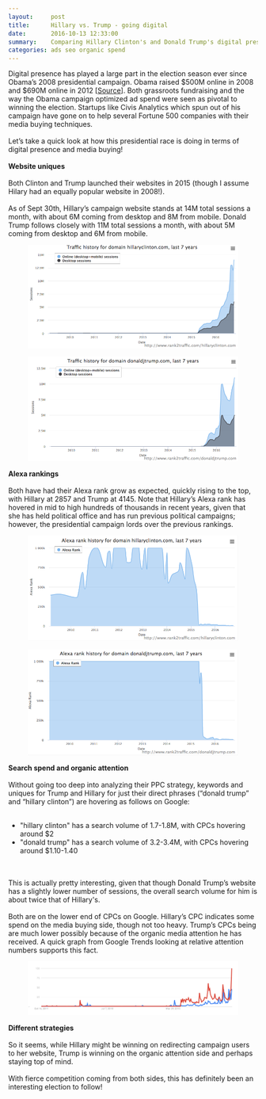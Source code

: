 ```yaml
---
layout:     post
title:      Hillary vs. Trump - going digital
date:       2016-10-13 12:33:00
summary:    Comparing Hillary Clinton's and Donald Trump's digital presence during the 2016 election cycle
categories: ads seo organic spend
---
```


<style>
.center-image
{
	text-align: center;
}

img {
    max-width: 100%;
    height: auto;
}

</style>

<p>
Digital presence has played a large part in the election season ever since Obama’s 2008 presidential campaign. Obama raised $500M online in 2008 and $690M online in 2012 [<a href="http://swampland.time.com/2012/11/15/exclusive-obamas-2012-digital-fundraising-outperformed-2008/">Source</a>]. Both grassroots fundraising and the way the Obama campaign optimized ad spend were seen as pivotal to winning the election. Startups like Civis Analytics which spun out of his campaign have gone on to help several Fortune 500 companies with their media buying techniques.
<br><br>
Let’s take a quick look at how this presidential race is doing in terms of digital presence and media buying!
<br><br>
<b>Website uniques</b>
<br><br>
Both Clinton and Trump launched their websites in 2015 (though I assume Hilary had an equally popular website in 2008!).
<br><br>
As of Sept 30th, Hillary’s campaign website stands at 14M total sessions a month, with about 6M coming from desktop and 8M from mobile. Donald Trump follows closely with 11M total sessions a month, with about 5M coming from desktop and 6M from mobile.</p>

<div class="center-image">
<figure>
  <img src="/images/10-13-2016-image001.png"/>
</figure>
</div>

<div class="center-image">
<figure>
  <img src="/images/10-13-2016-image002.png"/>
</figure>
</div>

<p><b>Alexa rankings</b>
<br><br>
Both have had their Alexa rank grow as expected, quickly rising to the top, with Hillary at 2857 and Trump at 4145. Note that Hillary’s Alexa rank has hovered in mid to high hundreds of thousands in recent years, given that she has held political office and has run previous political campaigns; however, the presidential campaign lords over the previous rankings.</p>

<div class="center-image">
<figure>
  <img src="/images/10-13-2016-image003.png"/>
</figure>
</div>

<div class="center-image">
<figure>
  <img src="/images/10-13-2016-image004.png"/>
</figure>
</div>

<p>
<b>Search spend and organic attention</b>
<br><br>
Without going too deep into analyzing their PPC strategy, keywords and uniques for Trump and Hillary for just their direct phrases (“donald trump” and “hillary clinton”) are hovering as follows on Google:
<br><br>
<ul>
<li>"hillary clinton" has a search volume of 1.7-1.8M, with CPCs hovering around $2</li>
<li>"donald trump" has a search volume of 3.2-3.4M, with CPCs hovering around $1.10-1.40</li>
</ul></p>
<p>
<br><br>
This is actually pretty interesting, given that though Donald Trump’s website has a slightly lower number of sessions, the overall search volume for him is about twice that of Hillary's.
<br><br>
Both are on the lower end of CPCs on Google. Hillary’s CPC indicates some spend on the media buying side, though not too heavy. Trump’s CPCs being are much lower possibly because of the organic media attention he has received. A quick graph from Google Trends looking at relative attention numbers supports this fact.</p>

<div class="center-image">
<figure>
  <img src="/images/10-13-2016-image005.png"/>
</figure>
</div>

<p>
<b>Different strategies</b>
<br><br>
So it seems, while Hillary might be winning on redirecting campaign users to her website, Trump is winning on the organic attention side and perhaps staying top of mind.
<br><br>
With fierce competition coming from both sides, this has definitely been an interesting election to follow!
</p>


